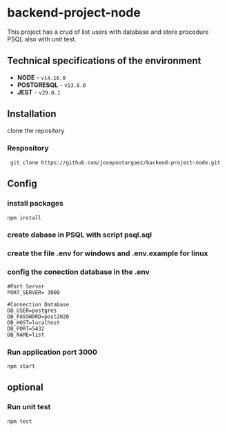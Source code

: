 # backend-project-node
   This project has a crud of list users with database and store procedure PSQL also with unit test.

## Technical specifications of the environment

* **NODE** - `v14.16.0`
* **POSTGRESQL** - `v13.8.0`
* **JEST** - `v29.0.1`


## Installation
 clone the repository

###  Respository
     git clone https://github.com/josepootargaez/backend-project-node.git


## Config

### install packages
    npm install

### create dabase in PSQL with script psql.sql

### create the file .env for windows and .env.example for linux

### config the conection database in the .env
    #Port Server
    PORT_SERVER= 3000

    #Connection Database
    DB_USER=postgres
    DB_PASSWORD=post2020
    DB_HOST=localhost
    DB_PORT=5432
    DB_NAME=list

 ### Run application port 3000
    npm start


## optional
 ### Run unit test
    npm test

